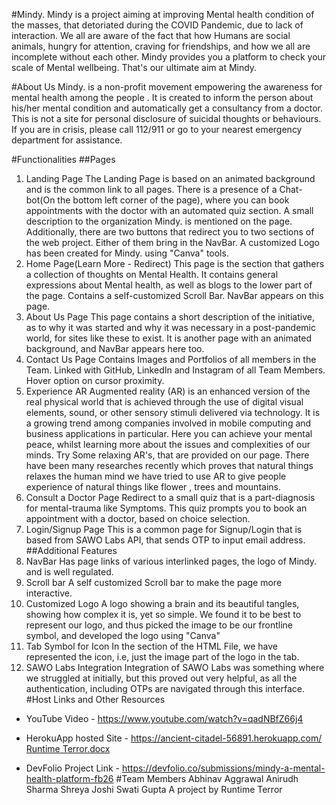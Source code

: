 #Mindy.
Mindy is a project aiming at improving Mental health condition of the masses, that detoriated during the COVID Pandemic, due to lack of interaction. We all are aware of the fact that how Humans are social animals, hungry for attention, craving for friendships, and how we all are incomplete without each other. Mindy provides you a platform to check your scale of Mental wellbeing. That's our ultimate aim at Mindy.

#About Us
Mindy. is a non-profit movement empowering the awareness for mental health among the people . It is created to inform the person about his/her mental condition and automatically get a consultancy from a doctor. This is not a site for personal disclosure of suicidal thoughts or behaviours. If you are in crisis, please call 112/911 or go to your nearest emergency department for assistance.

#Functionalities
##Pages
1. Landing Page
The Landing Page is based on an animated background and is the common link to all pages.
There is a presence of a Chat-bot(On the bottom left corner of the page), where you can book appointments with the doctor with an automated quiz section.
A small description to the organization Mindy. is mentioned on the page.
Additionally, there are two buttons that redirect you to two sections of the web project. Either of them bring in the NavBar.
A customized Logo has been created for Mindy. using "Canva" tools.
2. Home Page(Learn More - Redirect)
This page is the section that gathers a collection of thoughts on Mental Health.
It contains general expressions about Mental health, as well as blogs to the lower part of the page.
Contains a self-customized Scroll Bar.
NavBar appears on this page.
3. About Us Page
This page contains a short description of the initiative, as to why it was started and why it was necessary in a post-pandemic world, for sites like these to exist.
It is another page with an animated background, and NavBar appears here too.
4. Contact Us Page
Contains Images and Portfolios of all members in the Team.
Linked with GitHub, LinkedIn and Instagram of all Team Members.
Hover option on cursor proximity.
5. Experience AR
Augmented reality (AR) is an enhanced version of the real physical world that is achieved through the use of digital visual elements, sound, or other sensory stimuli delivered via technology.
It is a growing trend among companies involved in mobile computing and business applications in particular. Here you can achieve your mental peace, whilst learning more about the issues and complexities of our minds. Try Some relaxing AR's, that are provided on our page.
There have been many researches recently which proves that natural things relaxes the human mind we have tried to use AR to give people experience of natural things like flower , trees and mountains.
6. Consult a Doctor Page
Redirect to a small quiz that is a part-diagnosis for mental-trauma like Symptoms.
This quiz prompts you to book an appointment with a doctor, based on choice selection.
7. Login/Signup Page
This is a common page for Signup/Login that is based from SAWO Labs API, that sends OTP to input email address.
##Additional Features
1. NavBar
Has page links of various interlinked pages, the logo of Mindy. and is well regulated.
2. Scroll bar
A self customized Scroll bar to make the page more interactive.
3. Customized Logo
A logo showing a brain and its beautiful tangles, showing how complex it is, yet so simple. We found it to be best to represent our logo, and thus picked the image to be our frontline symbol, and developed the logo using "Canva"
4. Tab Symbol for Icon
In the section of the HTML File, we have represented the icon, i.e, just the image part of the logo in the tab.
5. SAWO Labs Integration
Integration of SAWO Labs was something where we struggled at initially, but this proved out very helpful, as all the authentication, including OTPs are navigated through this interface.
#Host Links and Other Resources
- YouTube Video - https://www.youtube.com/watch?v=qadNBfZ66j4    
- HerokuApp hosted Site - https://ancient-citadel-56891.herokuapp.com/    [Runtime Terror.docx](https://github.com/AnirudhJS07/Mindy/files/7007018/Runtime.Terror.docx)

- DevFolio Project Link - https://devfolio.co/submissions/mindy-a-mental-health-platform-fb26
#Team Members
Abhinav Aggrawal
Anirudh Sharma
Shreya Joshi
Swati Gupta
A project by Runtime Terror
